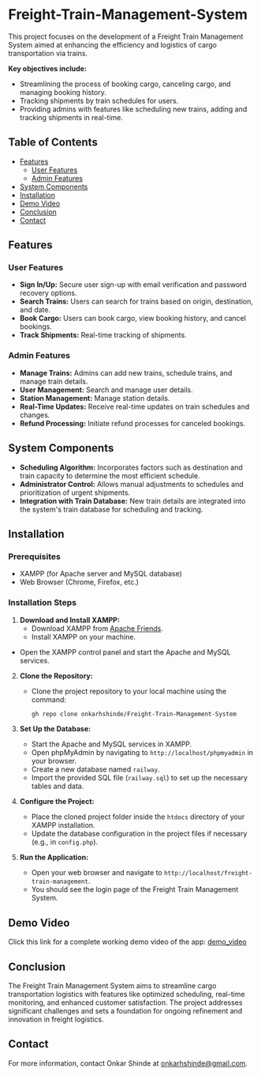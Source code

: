 # Freight-Train-Management-System
  This project focuses on the development of a Freight Train Management System aimed at enhancing the efficiency and logistics of cargo transportation via trains. 
  
**Key objectives include:**
- Streamlining the process of booking cargo, canceling cargo, and managing booking history.
- Tracking shipments by train schedules for users.
- Providing admins with features like scheduling new trains, adding and tracking shipments in real-time.
 
## Table of Contents
- [Features](#features)
   - [User Features](#user-features)
   - [Admin Features](#admin-features)
- [System Components](#system-components)
- [Installation](#installation)
- [Demo Video](#demo-video)
- [Conclusion](#conclusion)
- [Contact](#contact)

## Features

### User Features
- **Sign In/Up:** Secure user sign-up with email verification and password recovery options.
- **Search Trains:** Users can search for trains based on origin, destination, and date.
- **Book Cargo:** Users can book cargo, view booking history, and cancel bookings.
- **Track Shipments:** Real-time tracking of shipments.

### Admin Features
- **Manage Trains:** Admins can add new trains, schedule trains, and manage train details.
- **User Management:** Search and manage user details.
- **Station Management:** Manage station details.
- **Real-Time Updates:** Receive real-time updates on train schedules and changes.
- **Refund Processing:** Initiate refund processes for canceled bookings.

## System Components

- **Scheduling Algorithm:** Incorporates factors such as destination and train capacity to determine the most efficient schedule.
- **Administrator Control:** Allows manual adjustments to schedules and prioritization of urgent shipments.
- **Integration with Train Database:** New train details are integrated into the system's train database for scheduling and tracking.
  
## Installation

### Prerequisites

- XAMPP (for Apache server and MySQL database)
- Web Browser (Chrome, Firefox, etc.)

### Installation Steps

1. **Download and Install XAMPP:**
   - Download XAMPP from [Apache Friends](https://www.apachefriends.org/index.html).
   - Install XAMPP on your machine.
  - Open the XAMPP control panel and start the Apache and MySQL services.
2. **Clone the Repository:**
   - Clone the project repository to your local machine using the command:
     ```sh
     gh repo clone onkarhshinde/Freight-Train-Management-System
     ```

3. **Set Up the Database:**
   - Start the Apache and MySQL services in XAMPP.
   - Open phpMyAdmin by navigating to `http://localhost/phpmyadmin` in your browser.
   - Create a new database named `railway`.
   - Import the provided SQL file (`railway.sql`) to set up the necessary tables and data.

4. **Configure the Project:**
   - Place the cloned project folder inside the `htdocs` directory of your XAMPP installation.
   - Update the database configuration in the project files if necessary (e.g., in `config.php`).

5. **Run the Application:**
   - Open your web browser and navigate to `http://localhost/freight-train-management`.
   - You should see the login page of the Freight Train Management System.

## Demo Video
Click this link for a complete working demo video of the app: 
[demo_video](https://iitgoffice-my.sharepoint.com/:v:/g/personal/h_shinde_iitg_ac_in/Ea4UxAUC_b9Ekpw4lDlBXu4BW2TrcEBE4TTYZ3rkwKi8Mg?e=aiaNrb&nav=eyJyZWZlcnJhbEluZm8iOnsicmVmZXJyYWxBcHAiOiJTdHJlYW1XZWJBcHAiLCJyZWZlcnJhbFZpZXciOiJTaGFyZURpYWxvZy1MaW5rIiwicmVmZXJyYWxBcHBQbGF0Zm9ybSI6IldlYiIsInJlZmVycmFsTW9kZSI6InZpZXcifX0%3D)


## Conclusion

The Freight Train Management System aims to streamline cargo transportation logistics with features like optimized scheduling, real-time monitoring, and enhanced customer satisfaction. The project addresses significant challenges and sets a foundation for ongoing refinement and innovation in freight logistics.

## Contact

For more information, contact Onkar Shinde at [onkarhshinde@gmail.com](mailto:onkarhshinde@gmail.com).
